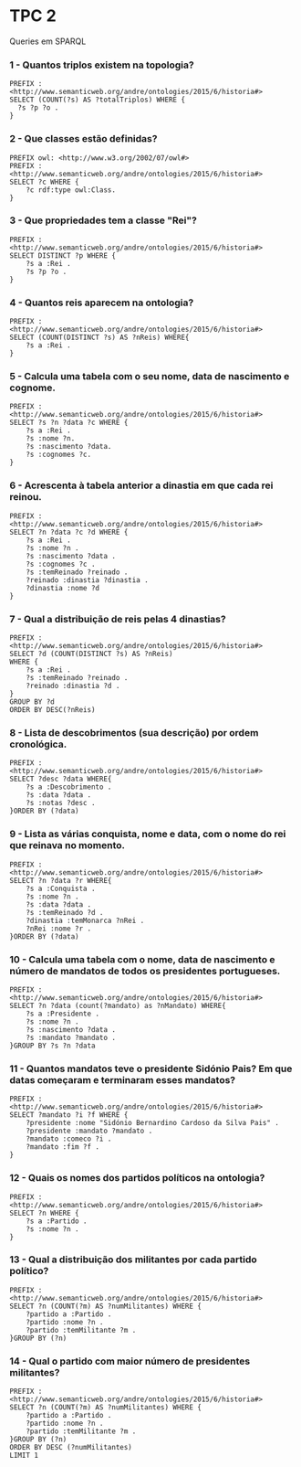 # TPC 2

Queries em SPARQL 

### 1 - Quantos triplos existem na topologia?

```
PREFIX : <http://www.semanticweb.org/andre/ontologies/2015/6/historia#>
SELECT (COUNT(?s) AS ?totalTriplos) WHERE {
  ?s ?p ?o .
}
```

### 2 - Que classes estão definidas?

```
PREFIX owl: <http://www.w3.org/2002/07/owl#>
PREFIX : <http://www.semanticweb.org/andre/ontologies/2015/6/historia#>
SELECT ?c WHERE {
    ?c rdf:type owl:Class.
}
```

### 3 - Que propriedades tem a classe "Rei"?

```
PREFIX : <http://www.semanticweb.org/andre/ontologies/2015/6/historia#>
SELECT DISTINCT ?p WHERE {
    ?s a :Rei .
    ?s ?p ?o .
}
```

### 4 - Quantos reis aparecem na ontologia?

```
PREFIX : <http://www.semanticweb.org/andre/ontologies/2015/6/historia#>
SELECT (COUNT(DISTINCT ?s) AS ?nReis) WHERE{
    ?s a :Rei .
}
```

### 5 - Calcula uma tabela com o seu nome, data de nascimento e cognome.

```
PREFIX : <http://www.semanticweb.org/andre/ontologies/2015/6/historia#>
SELECT ?s ?n ?data ?c WHERE {
    ?s a :Rei .
    ?s :nome ?n.
    ?s :nascimento ?data.
    ?s :cognomes ?c.
} 
```

### 6 - Acrescenta à tabela anterior a dinastia em que cada rei reinou.

```
PREFIX : <http://www.semanticweb.org/andre/ontologies/2015/6/historia#>
SELECT ?n ?data ?c ?d WHERE {
    ?s a :Rei .
    ?s :nome ?n .
    ?s :nascimento ?data .
    ?s :cognomes ?c .
    ?s :temReinado ?reinado .
    ?reinado :dinastia ?dinastia .
    ?dinastia :nome ?d
}
```


### 7 - Qual a distribuição de reis pelas 4 dinastias?

```
PREFIX : <http://www.semanticweb.org/andre/ontologies/2015/6/historia#>
SELECT ?d (COUNT(DISTINCT ?s) AS ?nReis)
WHERE {
    ?s a :Rei .
    ?s :temReinado ?reinado .
    ?reinado :dinastia ?d .
}
GROUP BY ?d
ORDER BY DESC(?nReis)
```

### 8 - Lista de descobrimentos (sua descrição) por ordem cronológica.

```
PREFIX : <http://www.semanticweb.org/andre/ontologies/2015/6/historia#>
SELECT ?desc ?data WHERE{
    ?s a :Descobrimento .
    ?s :data ?data .
    ?s :notas ?desc .
}ORDER BY (?data)
```

### 9 - Lista as várias conquista, nome e data, com o nome do rei que reinava no momento.

```
PREFIX : <http://www.semanticweb.org/andre/ontologies/2015/6/historia#>
SELECT ?n ?data ?r WHERE{
    ?s a :Conquista .
    ?s :nome ?n .
    ?s :data ?data .
    ?s :temReinado ?d .
    ?dinastia :temMonarca ?nRei .
    ?nRei :nome ?r .
}ORDER BY (?data)
```

### 10 - Calcula uma tabela com o nome, data de nascimento e número de mandatos de todos os presidentes portugueses.

```
PREFIX : <http://www.semanticweb.org/andre/ontologies/2015/6/historia#>
SELECT ?n ?data (count(?mandato) as ?nMandato) WHERE{
    ?s a :Presidente .
    ?s :nome ?n . 
    ?s :nascimento ?data .
    ?s :mandato ?mandato .
}GROUP BY ?s ?n ?data
```

### 11 - Quantos mandatos teve o presidente Sidónio Pais? Em que datas começaram e terminaram esses mandatos?

```
PREFIX : <http://www.semanticweb.org/andre/ontologies/2015/6/historia#>
SELECT ?mandato ?i ?f WHERE {
    ?presidente :nome "Sidónio Bernardino Cardoso da Silva Pais" .
    ?presidente :mandato ?mandato .
    ?mandato :comeco ?i .
    ?mandato :fim ?f .
}
```


### 12 - Quais os nomes dos partidos políticos na ontologia?

```
PREFIX : <http://www.semanticweb.org/andre/ontologies/2015/6/historia#>
SELECT ?n WHERE {
    ?s a :Partido .
    ?s :nome ?n .
}
```


### 13 - Qual a distribuição dos militantes por cada partido político?

```
PREFIX : <http://www.semanticweb.org/andre/ontologies/2015/6/historia#>
SELECT ?n (COUNT(?m) AS ?numMilitantes) WHERE {
    ?partido a :Partido .
    ?partido :nome ?n .
    ?partido :temMilitante ?m .
}GROUP BY (?n)
```

### 14 - Qual o partido com maior número de presidentes militantes?

```
PREFIX : <http://www.semanticweb.org/andre/ontologies/2015/6/historia#>
SELECT ?n (COUNT(?m) AS ?numMilitantes) WHERE {
    ?partido a :Partido .
    ?partido :nome ?n .
    ?partido :temMilitante ?m .
}GROUP BY (?n)
ORDER BY DESC (?numMilitantes)
LIMIT 1 
```